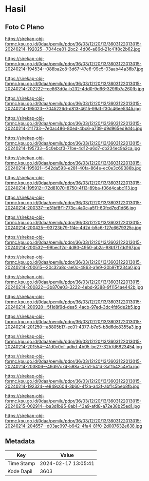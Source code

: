 # Hasil

## Foto C Plano

https://sirekap-obj-formc.kpu.go.id/0daa/pemilu/pdpr/36/03/12/20/13/3603122013015-20240214-192025--7044ce01-2bc2-4d06-a86d-21c41f8c2b62.jpg

https://sirekap-obj-formc.kpu.go.id/0daa/pemilu/pdpr/36/03/12/20/13/3603122013015-20240214-194534--088ba2c8-3d67-47e6-99c5-03aab44a36b7.jpg

https://sirekap-obj-formc.kpu.go.id/0daa/pemilu/pdpr/36/03/12/20/13/3603122013015-20240214-202222--ce863d0a-b232-4dd0-9d66-3296b7a260fb.jpg

https://sirekap-obj-formc.kpu.go.id/0daa/pemilu/pdpr/36/03/12/20/13/3603122013015-20240214-195023--7045226d-d813-4615-99a1-f30c46ee5345.jpg

https://sirekap-obj-formc.kpu.go.id/0daa/pemilu/pdpr/36/03/12/20/13/3603122013015-20240214-211733--7e0ac486-80ed-4bc6-a739-d9d965ed9d4c.jpg

https://sirekap-obj-formc.kpu.go.id/0daa/pemilu/pdpr/36/03/12/20/13/3603122013015-20240214-195733--5c0ebcf3-71be-4d12-a6d7-cb234ec9a2ca.jpg

https://sirekap-obj-formc.kpu.go.id/0daa/pemilu/pdpr/36/03/12/20/13/3603122013015-20240214-195821--542da593-e281-40fa-864e-ec0e3c69386b.jpg

https://sirekap-obj-formc.kpu.go.id/0daa/pemilu/pdpr/36/03/12/20/13/3603122013015-20240214-195912--72d81070-8750-4f13-89ba-f06d4cabc113.jpg

https://sirekap-obj-formc.kpu.go.id/0daa/pemilu/pdpr/36/03/12/20/13/3603122013015-20240214-200337--e51bf8f1-773c-4a0c-a5f1-60fcd7cd1d66.jpg

https://sirekap-obj-formc.kpu.go.id/0daa/pemilu/pdpr/36/03/12/20/13/3603122013015-20240214-200425--93723b79-1f4e-4d2d-b5c6-127c6679325c.jpg

https://sirekap-obj-formc.kpu.go.id/0daa/pemilu/pdpr/36/03/12/20/13/3603122013015-20240214-200532--99bec12d-4d80-4950-ab2a-98b1717dd167.jpg

https://sirekap-obj-formc.kpu.go.id/0daa/pemilu/pdpr/36/03/12/20/13/3603122013015-20240214-200615--20c32a8c-ae0c-4863-a1e9-30b97ff234a0.jpg

https://sirekap-obj-formc.kpu.go.id/0daa/pemilu/pdpr/36/03/12/20/13/3603122013015-20240214-200822--3b870e03-3222-4ebd-9388-9f1154ae442b.jpg

https://sirekap-obj-formc.kpu.go.id/0daa/pemilu/pdpr/36/03/12/20/13/3603122013015-20240214-200920--5f1d8f9d-dea5-4acb-97ed-3dc4fd6de2b5.jpg

https://sirekap-obj-formc.kpu.go.id/0daa/pemilu/pdpr/36/03/12/20/13/3603122013015-20240214-201250--a8805b17-ec01-4377-b7e5-b8d6dc8355a3.jpg

https://sirekap-obj-formc.kpu.go.id/0daa/pemilu/pdpr/36/03/12/20/13/3603122013015-20240214-201554--41d0c0cf-adbd-4b05-bc27-32b7d6823454.jpg

https://sirekap-obj-formc.kpu.go.id/0daa/pemilu/pdpr/36/03/12/20/13/3603122013015-20240214-203806--49d97c74-598a-4751-b41d-3af1b42c4e1a.jpg

https://sirekap-obj-formc.kpu.go.id/0daa/pemilu/pdpr/36/03/12/20/13/3603122013015-20240214-192324--e849c604-3b60-4f2a-a43f-abf1c5beb8fb.jpg

https://sirekap-obj-formc.kpu.go.id/0daa/pemilu/pdpr/36/03/12/20/13/3603122013015-20240215-002914--ba3d1b95-8ab1-43a9-afd8-a72e38b25ed1.jpg

https://sirekap-obj-formc.kpu.go.id/0daa/pemilu/pdpr/36/03/12/20/13/3603122013015-20240214-204657--d03ac097-b942-4fa4-81f0-2d007632e638.jpg


## Metadata

| Key        | Value               |
| ---------- | ------------------- |
| Time Stamp | 2024-02-17 13:05:41 |
| Kode Dapil | 3603                |



